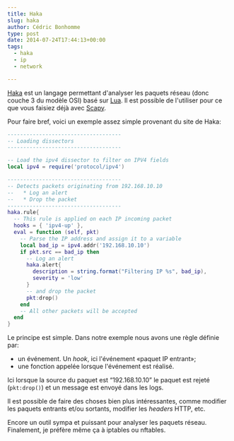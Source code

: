 ```yaml
---
title: Haka
slug: haka
author: Cédric Bonhomme
type: post
date: 2014-07-24T17:44:13+00:00
tags:
  - haka
  - ip
  - network

---
```

[Haka][1] est un langage permettant d'analyser les paquets réseau (donc couche
3 du modèle OSI) basé sur [Lua][2]. Il est possible de l'utiliser pour ce que
vous faisiez déjà avec [Scapy][3].

Pour faire bref, voici un exemple assez simple provenant du site de Haka:

```lua
------------------------------------
-- Loading dissectors
------------------------------------

-- Load the ipv4 dissector to filter on IPV4 fields
local ipv4 = require('protocol/ipv4')

------------------------------------
-- Detects packets originating from 192.168.10.10
--   * Log an alert
--   * Drop the packet
------------------------------------
haka.rule{
  -- This rule is applied on each IP incoming packet
  hooks = { 'ipv4-up' },
  eval = function (self, pkt)
    -- Parse the IP address and assign it to a variable
    local bad_ip = ipv4.addr('192.168.10.10')
    if pkt.src == bad_ip then
      -- Log an alert
      haka.alert{
        description = string.format("Filtering IP %s", bad_ip),
        severity = 'low'
      }
      -- and drop the packet
      pkt:drop()
    end
    -- All other packets will be accepted
  end
}
```

Le principe est simple. Dans notre exemple nous avons une règle définie par:

- un événement. Un _hook_, ici l'événement «paquet IP entrant»;
- une fonction appelée lorsque l'événement est réalisé.

Ici lorsque la source du paquet est &#8220;192.168.10.10&#8221; le paquet est
rejeté (`pkt:drop()`) et un message est envoyé dans les logs.

Il est possible de faire des choses bien plus intéressantes, comme modifier les
paquets entrants et/ou sortants, modifier les _headers_ HTTP, etc.

Encore un outil sympa et puissant pour analyser les paquets réseau.
Finalement, je préfère même ça à iptables ou nftables.

 [1]: http://haka-security.org
 [2]: https://en.wikipedia.org/wiki/Lua_(programming_language)
 [3]: http://www.secdev.org/projects/scapy/